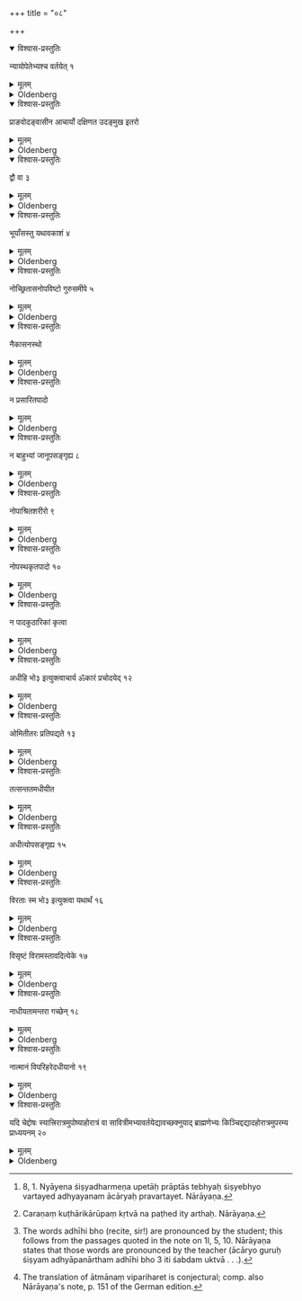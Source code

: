 +++
title = "०८"

+++


<details open><summary>विश्वास-प्रस्तुतिः</summary>

न्यायोपेतेभ्यश्च वर्तयेत् १
</details>

<details><summary>मूलम्</summary>

न्यायोपेतेभ्यश्च वर्तयेत् १
</details>

<details><summary>Oldenberg</summary>

1 [^1] . And to (students) who have been duly initiated he shall set forth (the Veda);

[^1]:  8, 1. Nyāyena śiṣyadharmeṇa upetāḥ prāptās tebhyaḥ śiṣyebhyo vartayed adhyayanam ācāryaḥ pravartayet. Nārāyaṇa.

</details>

<details open><summary>विश्वास-प्रस्तुतिः</summary>

प्राङवोदङ्वासीन आचार्यो दक्षिणत उदङ्मुख इतरो
</details>

<details><summary>मूलम्</summary>

प्राङवोदङ्वासीन आचार्यो दक्षिणत उदङ्मुख इतरो
</details>

<details><summary>Oldenberg</summary>

2. The teacher sitting to the east or to the north, the other one to the south, with his face turned to the north.

</details>

<details open><summary>विश्वास-प्रस्तुतिः</summary>

द्वौ वा ३
</details>

<details><summary>मूलम्</summary>

द्वौ वा ३   

</details>

<details><summary>Oldenberg</summary>

3. Or two (students shall be so seated).

</details>

<details open><summary>विश्वास-प्रस्तुतिः</summary>

भूयाँसस्तु यथावकाशं ४
</details>

<details><summary>मूलम्</summary>

भूयाँसस्तु यथावकाशं ४
</details>

<details><summary>Oldenberg</summary>

4. But more (than two) as there is room (for them).

</details>

<details open><summary>विश्वास-प्रस्तुतिः</summary>

नोच्छ्रितासनोपविष्टो गुरुसमीपे ५
</details>

<details><summary>मूलम्</summary>

नोच्छ्रितासनोपविष्टो गुरुसमीपे ५
</details>

<details><summary>Oldenberg</summary>

5. He should not sit on a high seat in presence of a Guru,

</details>

<details open><summary>विश्वास-प्रस्तुतिः</summary>

नैकासनस्थो
</details>

<details><summary>मूलम्</summary>

नैकासनस्थो
</details>

<details><summary>Oldenberg</summary>

6. Nor on the same seat (with him),

</details>

<details open><summary>विश्वास-प्रस्तुतिः</summary>

न प्रसारितपादो
</details>

<details><summary>मूलम्</summary>

न प्रसारितपादो 
</details>

<details><summary>Oldenberg</summary>

7. Nor with outstretched feet,

</details>

<details open><summary>विश्वास-प्रस्तुतिः</summary>

न बाहुभ्यां जानूपसङ्गृह्य ८
</details>

<details><summary>मूलम्</summary>

न बाहुभ्यां जानूपसङ्गृह्य ८
</details>

<details><summary>Oldenberg</summary>

8. Nor stretching his arms under his knees,

</details>

<details open><summary>विश्वास-प्रस्तुतिः</summary>

नोपाश्रितशरीरो ९
</details>

<details><summary>मूलम्</summary>

नोपाश्रितशरीरो ९
</details>

<details><summary>Oldenberg</summary>

9. Nor leaning his body (against a support), to. 
</details>

<details open><summary>विश्वास-प्रस्तुतिः</summary>

नोपस्थकृतपादो १०
</details>

<details><summary>मूलम्</summary>

नोपस्थकृतपादो १०
</details>

<details><summary>Oldenberg</summary>

Nor forming with his feet a lap,

</details>

<details open><summary>विश्वास-प्रस्तुतिः</summary>

न पादकुठारिकां कृत्वा
</details>

<details><summary>मूलम्</summary>

न पादकुठारिकां कृत्वा

</details>

<details><summary>Oldenberg</summary>

11 [^2] . Nor holding his feet like an axe.

[^2]:  Caraṇaṃ kuṭhārikārūpaṃ kṛtvā na paṭhed ity arthaḥ. Nārāyaṇa.

</details>

<details open><summary>विश्वास-प्रस्तुतिः</summary>

अधीहि भो३ इत्युक्त्वाचार्य ॐकारं प्रचोदयेद् १२
</details>

<details><summary>मूलम्</summary>

अधीहि भो३ इत्युक्त्वाचार्य ॐकारं प्रचोदयेद् १२  
</details>

<details><summary>Oldenberg</summary>

12 [^3] . After (the student) has said, Recite, sir!' the teacher shall cause him to pronounce the syllable OM.

[^3]:  The words adhīhi bho (recite, sir!) are pronounced by the student; this follows from the passages quoted in the note on 1I, 5, 10. Nārāyaṇa states that those words are pronounced by the teacher (ācāryo guruḥ śiṣyam adhyāpanārtham adhīhi bho 3 iti śabdam uktvā . . .).

</details>

<details open><summary>विश्वास-प्रस्तुतिः</summary>

ओमितीतरः प्रतिपद्यते १३
</details>

<details><summary>मूलम्</summary>

ओमितीतरः प्रतिपद्यते १३
</details>

<details><summary>Oldenberg</summary>

13. 'OM,' replies the other.

</details>

<details open><summary>विश्वास-प्रस्तुतिः</summary>

तत्सन्ततमधीयीत
</details>

<details><summary>मूलम्</summary>

तत्सन्ततमधीयीत
</details>

<details><summary>Oldenberg</summary>

14. Thereafter let him recite uninterruptedly.

</details>

<details open><summary>विश्वास-प्रस्तुतिः</summary>

अधीत्योपसङ्गृह्य १५
</details>

<details><summary>मूलम्</summary>

अधीत्योपसङ्गृह्य १५
</details>

<details><summary>Oldenberg</summary>

15. When he has recited, he embraces (his teacher's feet),

</details>

<details open><summary>विश्वास-प्रस्तुतिः</summary>

विरताः स्म भो३ इत्युक्त्वा यथार्थं १६
</details>

<details><summary>मूलम्</summary>

विरताः स्म भो३ इत्युक्त्वा यथार्थं १६
</details>

<details><summary>Oldenberg</summary>

16. Says, 'We have finished, sir!' and (goes away) according to his business.

</details>

<details open><summary>विश्वास-प्रस्तुतिः</summary>

विसृष्टं विरामस्तावदित्येके १७
</details>

<details><summary>मूलम्</summary>

विसृष्टं विरामस्तावदित्येके १७
</details>

<details><summary>Oldenberg</summary>

17. (He shall say,) 'Leave! Pause meanwhile!' according to some (teachers).

</details>

<details open><summary>विश्वास-प्रस्तुतिः</summary>

नाधीयतामन्तरा गच्छेन् १८
</details>

<details><summary>मूलम्</summary>

नाधीयतामन्तरा गच्छेन् १८
</details>

<details><summary>Oldenberg</summary>

18. Let no one step between (a teacher and students) who study.

</details>

<details open><summary>विश्वास-प्रस्तुतिः</summary>

नात्मानं विपरिहरेदधीयानो १९
</details>

<details><summary>मूलम्</summary>

नात्मानं विपरिहरेदधीयानो १९
</details>

<details><summary>Oldenberg</summary>

19 [^4] . Let no one change his place during the recitation.

[^4]:  The translation of ātmānaṃ vipariharet is conjectural; comp. also Nārāyaṇa's note, p. 151 of the German edition.

</details>

<details open><summary>विश्वास-प्रस्तुतिः</summary>

यदि चेद्दोषः स्यात्त्रिरात्रमुपोष्याहोरात्रं वा सावित्रीमभ्यावर्तयेद्यावच्छक्नुयाद् ब्राह्मणेभ्यः किञ्चिद्दद्यादहोरात्रमुपरम्य प्राध्ययनम् २०
</details>

<details><summary>मूलम्</summary>

यदि चेद्दोषः स्यात्त्रिरात्रमुपोष्याहोरात्रं वा सावित्रीमभ्यावर्तयेद्यावच्छक्नुयाद् ब्राह्मणेभ्यः किञ्चिद्दद्यादहोरात्रमुपरम्य प्राध्ययनम् २०
</details>

<details><summary>Oldenberg</summary>

20. Should any fault be committed, let him fast three days, or one day and one night, repeat the Sāvitrī as long as he can, and give something to the Brāhmaṇas; then after an interruption of one day and one night the study should go on.

</details>
